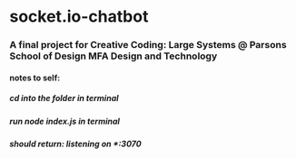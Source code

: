 # socket.io-chatbot

### A final project for Creative Coding: Large Systems @ Parsons School of Design MFA Design and Technology



#### notes to self:
##### cd into the folder in terminal
##### run node index.js in terminal 
##### should return: listening on *:3070
